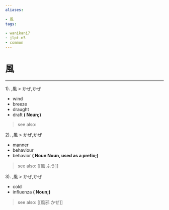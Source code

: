 ```yaml
---
aliases:
    
- 風
tags:
    
- wanikani7
- jlpt-n5
- common
---
```


# 風
---
1).
,風 > かぜ,かぜ

- wind
- breeze
- draught
- draft
**( Noun;)**
> see also: 
            
2).
,風 > かぜ,かぜ

- manner
- behaviour
- behavior
**( Noun Noun, used as a prefix;)**
> see also:  [[風 ふう]]
            
3).
,風 > かぜ,かぜ

- cold
- influenza
**( Noun;)**
> see also:  [[風邪 かぜ]]
            
